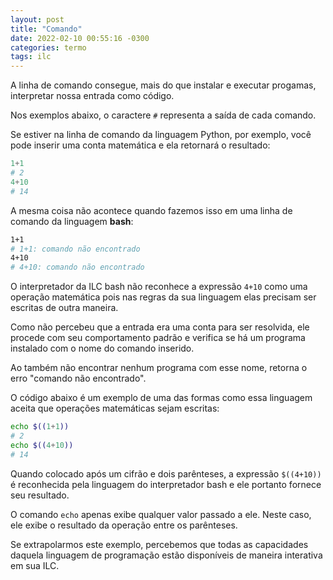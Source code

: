 ```yaml
---
layout: post
title: "Comando"
date: 2022-02-10 00:55:16 -0300
categories: termo
tags: ilc
---
```


A linha de comando consegue, mais do que instalar e executar progamas, interpretar nossa entrada como código.

Nos exemplos abaixo, o caractere `#` representa a saída de cada comando.

Se estiver na linha de comando da linguagem Python, por exemplo, você pode inserir uma conta matemática e ela retornará o resultado:

```python
1+1
# 2
4+10
# 14
```
A mesma coisa não acontece quando fazemos isso em uma linha de comando da linguagem **bash**:

```bash
1+1
# 1+1: comando não encontrado
4+10
# 4+10: comando não encontrado
```

O interpretador da ILC bash não reconhece a expressão `4+10` como uma operação matemática pois nas regras da sua linguagem elas precisam ser escritas de outra maneira.

Como não percebeu que a entrada era uma conta para ser resolvida, ele procede com seu comportamento padrão e verifica se há um programa instalado com o nome do comando inserido.

Ao também não encontrar nenhum programa com esse nome, retorna o erro "comando não encontrado".

O código abaixo é um exemplo de uma das formas como essa linguagem aceita que operações matemáticas sejam escritas:

```bash
echo $((1+1))
# 2
echo $((4+10))
# 14
```

Quando colocado após um cifrão e dois parênteses, a expressão `$((4+10))` é reconhecida pela linguagem do interpretador bash e ele portanto fornece seu resultado.

O comando `echo` apenas exibe qualquer valor passado a ele. Neste caso, ele exibe o resultado da operação entre os parênteses.

Se extrapolarmos este exemplo, percebemos que todas as capacidades daquela linguagem de programação estão disponíveis de maneira interativa em sua ILC.

